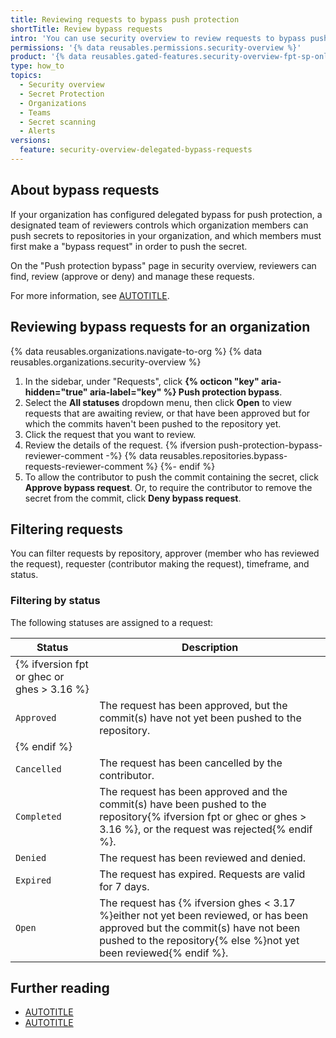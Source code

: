 ```yaml
---
title: Reviewing requests to bypass push protection
shortTitle: Review bypass requests
intro: 'You can use security overview to review requests to bypass push protection from contributors pushing to repositories across your organization.'
permissions: '{% data reusables.permissions.security-overview %}'
product: '{% data reusables.gated-features.security-overview-fpt-sp-only %}'
type: how_to
topics:
  - Security overview
  - Secret Protection
  - Organizations
  - Teams
  - Secret scanning
  - Alerts
versions:
  feature: security-overview-delegated-bypass-requests
---
```


## About bypass requests

If your organization has configured delegated bypass for push protection, a designated team of reviewers controls which organization members can push secrets to repositories in your organization, and which members must first make a "bypass request" in order to push the secret.

On the "Push protection bypass" page in security overview, reviewers can find, review (approve or deny) and manage these requests.

For more information, see [AUTOTITLE](/code-security/secret-scanning/using-advanced-secret-scanning-and-push-protection-features/delegated-bypass-for-push-protection/managing-requests-to-bypass-push-protection).

## Reviewing bypass requests for an organization

{% data reusables.organizations.navigate-to-org %}
{% data reusables.organizations.security-overview %}
1. In the sidebar, under "Requests", click **{% octicon "key" aria-hidden="true" aria-label="key" %} Push protection bypass**.
1. Select the **All statuses** dropdown menu, then click **Open** to view requests that are awaiting review, or that have been approved but for which the commits haven't been pushed to the repository yet.
1. Click the request that you want to review.
1. Review the details of the request.
{% ifversion push-protection-bypass-reviewer-comment -%}
{% data reusables.repositories.bypass-requests-reviewer-comment %}
{%- endif %}
1. To allow the contributor to push the commit containing the secret, click **Approve bypass request**. Or, to require the contributor to remove the secret from the commit, click **Deny bypass request**.

## Filtering requests

You can filter requests by repository, approver (member who has reviewed the request), requester (contributor making the request), timeframe, and status.

### Filtering by status

The following statuses are assigned to a request:

|Status|Description|
|---------|-----------|
|{% ifversion fpt or ghec or ghes > 3.16 %}|
|`Approved`|The request has been approved, but the commit(s) have not yet been pushed to the repository.|
|{% endif %}|
|`Cancelled`|The request has been cancelled by the contributor.|
|`Completed`|The request has been approved and the commit(s) have been pushed to the repository{% ifversion fpt or ghec or ghes > 3.16 %}, or the request was rejected{% endif %}.|
|`Denied`|The request has been reviewed and denied.|
|`Expired`|The request has expired. Requests are valid for 7 days.|
|`Open`|The request has {% ifversion ghes < 3.17 %}either not yet been reviewed, or has been approved but the commit(s) have not been pushed to the repository{% else %}not yet been reviewed{% endif %}.|

## Further reading

* [AUTOTITLE](/code-security/secret-scanning/using-advanced-secret-scanning-and-push-protection-features/delegated-bypass-for-push-protection/about-delegated-bypass-for-push-protection)
* [AUTOTITLE](/code-security/secret-scanning/using-advanced-secret-scanning-and-push-protection-features/delegated-bypass-for-push-protection/enabling-delegated-bypass-for-push-protection)

